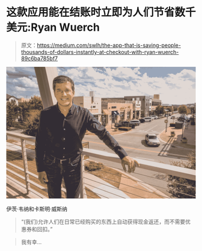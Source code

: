 # 这款应用能在结账时立即为人们节省数千美元:Ryan Wuerch

> 原文：<https://medium.com/swlh/the-app-that-is-saving-people-thousands-of-dollars-instantly-at-checkout-with-ryan-wuerch-89c6ba785bf7>

![](img/1542d57f48fc0d3718190ba97102b757.png)

伊茨·韦纳和卡斯明·威斯纳

> “(我们)允许人们在日常已经购买的东西上自动获得现金返还，而不需要优惠券和回扣。”

> 我有幸…